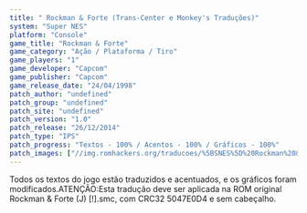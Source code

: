 ```yaml
---
title: " Rockman & Forte (Trans-Center e Monkey's Traduções)"
system: "Super NES"
platform: "Console"
game_title: "Rockman & Forte"
game_category: "Ação / Plataforma / Tiro"
game_players: "1"
game_developer: "Capcom"
game_publisher: "Capcom"
game_release_date: "24/04/1998"
patch_author: "undefined"
patch_group: "undefined"
patch_site: "undefined"
patch_version: "1.0"
patch_release: "26/12/2014"
patch_type: "IPS"
patch_progress: "Textos - 100% / Acentos - 100% / Gráficos - 100%"
patch_images: ["//img.romhackers.org/traducoes/%5BSNES%5D%20Rockman%20&%20Forte%20-%20Trans-Center%20e%20Monkey's%20Tradu%C3%A7%C3%B5es%20-%201.png","//img.romhackers.org/traducoes/%5BSNES%5D%20Rockman%20&%20Forte%20-%20Trans-Center%20e%20Monkey's%20Tradu%C3%A7%C3%B5es%20-%202.png","//img.romhackers.org/traducoes/%5BSNES%5D%20Rockman%20&%20Forte%20-%20Trans-Center%20e%20Monkey's%20Tradu%C3%A7%C3%B5es%20-%203.png"]
---
```

Todos os textos do jogo estão traduzidos e acentuados, e os gráficos foram modificados.ATENÇÃO:Esta tradução deve ser aplicada na ROM original Rockman & Forte (J) [!].smc, com CRC32 5047E0D4 e sem cabeçalho.